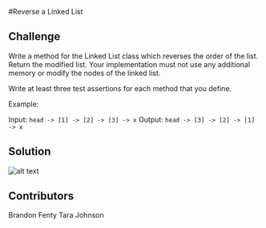 #Reverse a Linked List

## Challenge
Write a method for the Linked List class which reverses the order of the list. Return the modified list. Your
implementation must not use any additional memory or modify the nodes of the linked list.

Write at least three test assertions for each method that you define.

Example:

Input: ```head -> [1] -> [2] -> [3] -> x```
Output: ```head -> [3] -> [2] -> [1] -> x```

## Solution
![alt text](assets/ll_reverse.jpg "ll_reverse")

## Contributors
Brandon Fenty
Tara Johnson